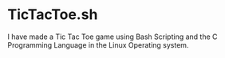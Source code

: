 # TicTacToe.sh
I have made a Tic Tac Toe game using Bash Scripting and the C Programming Language in the Linux Operating system.
